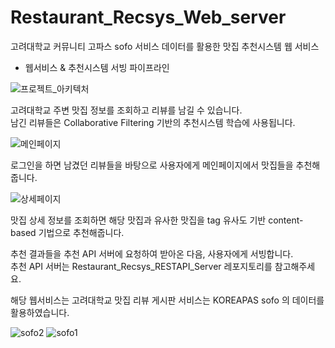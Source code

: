 # Restaurant_Recsys_Web_server

고려대학교 커뮤니티 고파스 sofo 서비스 데이터를 활용한 맛집 추천시스템 웹 서비스  

* 웹서비스 & 추천시스템 서빙 파이프라인  

![프로젝트_아키텍처](https://user-images.githubusercontent.com/20104945/91432836-48604680-e89d-11ea-8d94-58834c495d57.png)  




고려대학교 주변 맛집 정보를 조회하고 리뷰를 남길 수 있습니다.   
남긴 리뷰들은 Collaborative Filtering 기반의 추천시스템 학습에 사용됩니다.  


![메인페이지](https://user-images.githubusercontent.com/20104945/92298140-d9f84400-ef80-11ea-81ce-9cf6933b89d3.png)  

로그인을 하면 남겼던 리뷰들을 바탕으로 사용자에게 메인페이지에서 맛집들을 추천해줍니다.  



![상세페이지](https://user-images.githubusercontent.com/20104945/92298143-e1b7e880-ef80-11ea-97ca-3c8079eade3d.png)  

맛집 상세 정보를 조회하면 해당 맛집과 유사한 맛집을 tag 유사도 기반 content-based 기법으로 추천해줍니다.  

추천 결과들을 추천 API 서버에 요청하여 받아온 다음, 사용자에게 서빙합니다.  
추천 API 서버는 Restaurant_Recsys_RESTAPI_Server 레포지토리를 참고해주세요.    


해당 웹서비스는 고려대학교 맛집 리뷰 게시판 서비스는 KOREAPAS sofo 의 데이터를 활용하였습니다.   
 


![sofo2](https://user-images.githubusercontent.com/20104945/92298153-090eb580-ef81-11ea-9fe1-97f9dd4ec53e.jpg)
![sofo1](https://user-images.githubusercontent.com/20104945/92298154-09a74c00-ef81-11ea-84bb-23e8b7a99f23.jpg)

